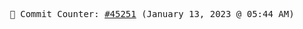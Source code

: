 <p align="center">
    <samp>
        📮 Commit Counter: <a href="https://github.com/Javascript-void0/Javascript-void0/commits/main">#45251</a> (January 13, 2023 @ 05:44 AM)
    </samp>
</p>
